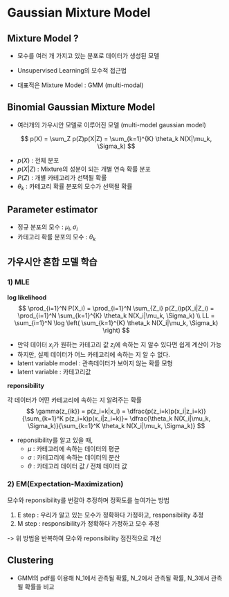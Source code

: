 # Gaussian Mixture Model

## Mixture Model ?

- 모수를 여러 개 가지고 있는 분포로 데이터가 생성된 모델


- Unsupervised Learning의 모수적 접근법

- 대표적은 Mixture Model : GMM (multi-modal)

   

## Binomial Gaussian Mixture Model

- 여러개의 가우시안 모델로 이루어진 모델 (multi-model gaussian model)


$$
p(X) = \sum_Z p(Z)p(X|Z) = \sum_{k=1}^{K} \theta_k N(X|\mu_k, \Sigma_k)
$$

- $p(X)$ : 전체 분포
- $p(X|Z)$ : Mixture의 성분이 되는 개별 연속 확률 분포
- $P(Z)$ : 개별 카테고리가 선택될 확률
- $\theta_k$ : 카테고리 확률 분포의 모수가 선택될 확률



## Parameter estimator

- 정규 분포의 모수 : $\mu_i, \sigma_i$
- 카테고리 확률 분포의 모수 : $\theta_k$



## 가우시안 혼합 모델 학습

### 1) MLE

**log likelihood**
$$
\prod_{i=1}^N P(X_i) = \prod_{i=1}^N \sum_{Z_i} p(Z_i)p(X_i|Z_i)  = \prod_{i=1}^N \sum_{k=1}^{K} \theta_k N(X_i|\mu_k, \Sigma_k) \\
LL = \sum_{i=1}^N \log \left( \sum_{k=1}^{K} \theta_k N(X_i|\mu_k, \Sigma_k) \right)
$$

-  만약 데이터 $x_i$가 원하는 카테고리 값 $z_i$에 속하는 지 알수 있다면 쉽게 계산이 가능
- 하지만, 실제 데이터가 어느 카테고리에 속하는 지 알 수 없다.
- latent variable model : 관측데이터가 보이지 않는 확률 모형
- latent variable : 카테고리값



**reponsibility**

각 데이터가 어떤 카테고리에 속하는 지 알려주는 확률
$$
\gamma(z_{ik}) = p(z_i=k|x_i) = \dfrac{p(z_i=k)p(x_i|z_i=k)}{\sum_{k=1}^K p(z_i=k)p(x_i|z_i=k)}= \dfrac{\theta_k N(X_i|\mu_k, \Sigma_k)}{\sum_{k=1}^K \theta_k N(X_i|\mu_k, \Sigma_k)}
$$


- reponsibility를 알고 있을 때,
  - $\mu$ : 카테고리에 속하는 데이터의 평균
  - $\sigma$ : 카테고리에 속하는 데이터의 분산
  - $\theta$ : 카테고리 데이터 값 / 전체 데이터 값 



### 2) EM(Expectation-Maximization)

모수와 reponsibility를 번갈아 추정하며 정확도를 높여가는 방법

1. E step : 우리가 알고 있는 모수가 정확하다 가정하고, responsibility 추정
2. M step : responsibility가 정확하다 가정하고 모수 추정

-> 위 방법을 반복하여 모수와 reponsibility 점진적으로 개선



## Clustering

- GMM의 pdf를 이용해 N_1에서 관측될 확률, N_2에서 관측될 확률, N_3에서 관측될 확률을 비교




